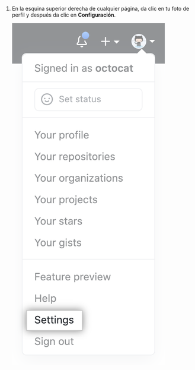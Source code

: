 1. En la esquina superior derecha de cualquier página, da clic en tu foto de perfil y después da clic en **Configuración**.

   ![Icono Settings (Parámetros) en la barra de usuario](/assets/images/help/settings/userbar-account-settings.png)

